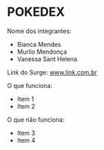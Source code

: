 # POKEDEX

Nome dos integrantes: 
- Bianca Mendes
- Murilo Mendonça
- Vanessa Sant Helena

Link do Surge: www.link.com.br

O que funciona:
- Item 1
- Item 2

O que não funciona: 
- Item 3
- Item 4
